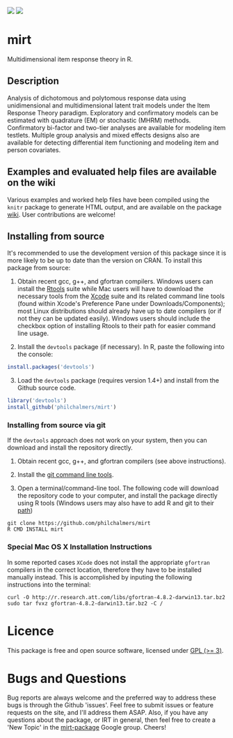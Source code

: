 [![](http://www.r-pkg.org/badges/version/mirt)](https://www.r-pkg.org:443/pkg/mirt) [![](http://cranlogs.r-pkg.org/badges/grand-total/mirt)](https://CRAN.R-project.org/package=mirt)

# mirt

Multidimensional item response theory in R.

## Description

Analysis of dichotomous and polytomous response data using unidimensional and
multidimensional latent trait models under the Item Response Theory paradigm.
Exploratory and confirmatory models can be estimated with quadrature (EM) or
stochastic (MHRM) methods. Confirmatory bi-factor and two-tier analyses are available
for modeling item testlets. Multiple group analysis and mixed effects designs also
are available for detecting differential item functioning and modeling item and
person covariates.

## Examples and evaluated help files are available on the wiki

Various examples and worked help files have been compiled using the `knitr` package to generate
HTML output, and are available on the package [wiki](https://github.com/philchalmers/mirt/wiki). 
User contributions are welcome!

## Installing from source

It's recommended to use the development version of this package since it is more likely to be up to date
than the version on CRAN. To install this package from source:

1) Obtain recent gcc, g++, and gfortran compilers. Windows users can install the
   [Rtools](https://CRAN.R-project.org/bin/windows/Rtools/) suite while Mac users will have to
   download the necessary tools from the [Xcode](https://apps.apple.com/ca/app/xcode/id497799835?mt=12) suite and its
   related command line tools (found within Xcode's Preference Pane under Downloads/Components); most Linux
   distributions should already have up to date compilers (or if not they can be updated easily). 
   Windows users should include the checkbox option of installing Rtools to their path for 
   easier command line usage.

2) Install the `devtools` package (if necessary). In R, paste the following into the console:

```r
install.packages('devtools')
```

3) Load the `devtools` package (requires version 1.4+) and install from the Github source code.

```r
library('devtools')
install_github('philchalmers/mirt')
```

### Installing from source via git

If the `devtools` approach does not work on your system, then you can download and install the
repository directly. 

1) Obtain recent gcc, g++, and gfortran compilers (see above instructions).

2) Install the [git command line tools](https://git-scm.com/downloads).

3) Open a terminal/command-line tool. The following code will download the repository 
code to your computer, and install the package directly using R tools 
(Windows users may also have to add R and git to their 
[path](https://www.computerhope.com/issues/ch000549.htm))

```
git clone https://github.com/philchalmers/mirt
R CMD INSTALL mirt
```

### Special Mac OS X Installation Instructions

In some reported cases `XCode` does not install the appropriate `gfortran` compilers in the correct location, therefore they have to be installed manually instead. This is accomplished by inputing the following instructions into the terminal:

```
curl -O http://r.research.att.com/libs/gfortran-4.8.2-darwin13.tar.bz2
sudo tar fvxz gfortran-4.8.2-darwin13.tar.bz2 -C /
```

# Licence

This package is free and open source software, licensed under [GPL (>= 3)](http://www.gnu.org/licenses/gpl-3.0.en.html).

# Bugs and Questions

Bug reports are always welcome and the preferred way to address these bugs is through
the Github 'issues'. Feel free to submit issues or feature requests on the site, and I'll
address them ASAP. Also, if you have any questions about the package, or IRT in general, then
feel free to create a 'New Topic' in the
[mirt-package](https://groups.google.com/forum/#!forum/mirt-package) Google group. Cheers!
